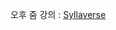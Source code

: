 오후 줌 강의 : [Syllaverse](https://syllaverse.com/courses/1/s/13/curriculum/2022-07-18/contents/22/videos)